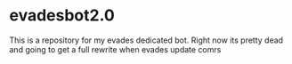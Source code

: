 # evadesbot2.0
This is a repository for my evades dedicated bot. Right now its pretty dead and going to get a full rewrite when evades update comrs
